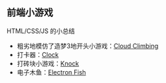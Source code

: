 ## 前端小游戏

HTML/CSS/JS 的小总结

- 粗劣地模仿了造梦3地开头小游戏：[Cloud Climbing](https://northboat.github.io/FrontEnd-Toys/)
- 打卡器：[Clock](https://northboat.github.io/FrontEnd-Toys/clock)
- 打砖块小游戏：[Knock](https://northboat.github.io/FrontEnd-Toys/knock)
- 电子木鱼：[Electron Fish](https://northboat.github.io/FrontEnd-Toys/fish)

